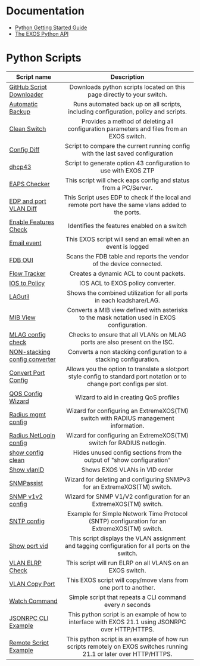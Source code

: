 # Documentation
* [Python Getting Started Guide](http://www.extremenetworks.com/wp-content/uploads/2015/02/Python_Getting_Started_Guide.pdf)
* [The EXOS Python API](http://documentation.extremenetworks.com/python/)

<!---
------git_dlownload.py------
To allow git_download.py to find the scripts add the script to this list with no spaces for the table like autofsbackup does.
Add a space at the begining of the Description to omit the script from git_download. (see jsoncli)
-->

# Python Scripts
| Script name   | Description   |
| ------------- |:-------------:|
|[GitHub Script Downloader](git_download)|Downloads python scripts located on this page directly to your switch.|
|[Automatic Backup](autofsbackuppy)|Runs automated back up on all scripts, including configuration, policy and scripts.|
|[Clean Switch](cleanswitch)|Provides a method of deleting all configuration parameters and files from an EXOS switch.|
|[Config Diff](conf_diff)|Script to compare the current running config with the last saved configuration|
|[dhcp43](dhcp43)|Script to generate option 43 configuration to use with EXOS ZTP|
|[EAPS Checker](eaps_checker)|This script will check eaps config and status from a PC/Server.|
|[EDP and port VLAN Diff](edp_vlan_check)|This Script uses EDP to check if the local and remote port have the same vlans added to the ports.|
|[Enable Features Check](enablefeaturescheckpy)|Identifies the features enabled on a switch|
|[Email event](Email_event)|This EXOS script will send an email when an event is logged|
|[FDB OUI ](fdb_oui)|Scans the FDB table and reports the vendor of the device connected.|
|[Flow Tracker](flowtracker)|Creates a dynamic ACL to count packets.|
|[IOS to Policy](IOStoPolicy)|IOS ACL to EXOS policy converter.|
|[LAGutil](LAGUtil)|Shows the combined utilization for all ports in each loadshare/LAG.|
|[MIB View](mibview)|Converts a MIB view defined with asterisks to the mask notation used in EXOS configuration.|
|[MLAG config check](mlag_config_check)|Checks to ensure that all VLANs on MLAG ports are also present on the ISC.|
|[NON-stacking config converter](non_stacking_config_converter)|Converts a non stacking configuration to a stacking configuration.|
|[Convert Port Config](convert_port_config)| Allows you the option to translate a slot:port style config to standard port notation or to change port configs per slot.|
|[QOS Config Wizard](qosconfigpy)|Wizard to aid in creating QoS profiles|
|[Radius mgmt config](radiusmgmtconfigpy)|Wizard for configuring an ExtremeXOS(TM) switch with RADIUS management information.|
|[Radius NetLogin config](radiusnetloginconfigpy)|Wizard for configuring an ExtremeXOS(TM) switch for RADIUS netlogin.|
|[show config clean](show_config_clean)|Hides unused config sections from the output of "show configuration"|
|[Show vlanID](show_vid)|Shows EXOS VLANs in VID order|
|[SNMPassist](snmpassist)|Wizard for deleting and configuring SNMPv3 for an ExtremeXOS(TM) switch.|
|[SNMP v1v2 config](snmpv1v2configpy)|Wizard for SNMP V1/V2 configuration for an ExtremeXOS(TM) switch.|
|[SNTP config](sntpconfigpy)|Example for Simple Network Time Protocol (SNTP) configuration for an ExtremeXOS(TM) switch.|
|[Show port vid](show_port_vid)|This script displays the VLAN assignment and tagging configuration for all ports on the switch.|
|[VLAN ELRP Check](vlan_elrp_check)|This script will run ELRP on all VLANS on an EXOS switch.|
|[VLAN Copy Port](vlan_copy_port)|This EXOS script will copy/move vlans from one port to another.|
|[Watch Command](watch)|Simple script that repeats a CLI command every *n* seconds|
|[JSONRPC CLI Example](jsoncli)| This python script is an example of how to interface with EXOS 21.1 using JSONRPC over HTTP/HTTPS.|
|[Remote Script Example](rmtscript)| This python script is an example of how run scripts remotely on EXOS switches running 21.1 or later over HTTP/HTTPS.|
